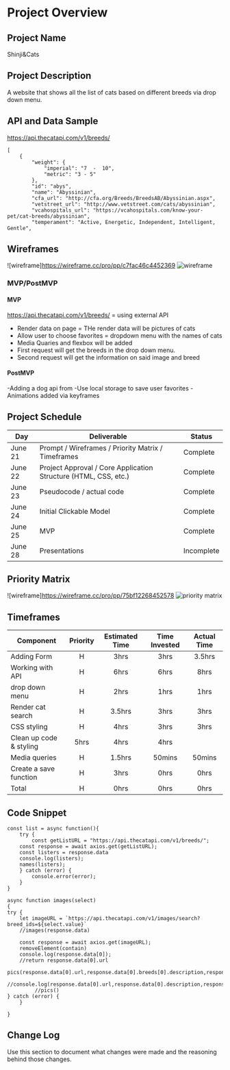 # Project Overview

## Project Name

Shinji&Cats

## Project Description
A website that shows all the list of cats based on different breeds via drop down menu.


## API and Data Sample

https://api.thecatapi.com/v1/breeds/ 
```
[
    {
        "weight": {
            "imperial": "7  -  10",
            "metric": "3 - 5"
        },
        "id": "abys",
        "name": "Abyssinian",
        "cfa_url": "http://cfa.org/Breeds/BreedsAB/Abyssinian.aspx",
        "vetstreet_url": "http://www.vetstreet.com/cats/abyssinian",
        "vcahospitals_url": "https://vcahospitals.com/know-your-pet/cat-breeds/abyssinian",
        "temperament": "Active, Energetic, Independent, Intelligent, Gentle",
```
## Wireframes


![wireframe]https://wireframe.cc/pro/pp/c7fac46c4452369
![wireframe](https://user-images.githubusercontent.com/67288133/122973712-887a4380-d35f-11eb-8ae4-a290df12ccb6.png)

### MVP/PostMVP


#### MVP 


https://api.thecatapi.com/v1/breeds/ = using external API
- Render data on page = THe render data will be pictures of cats 
- Allow user to choose favorites = dropdown menu with the names of cats
- Media Quaries and flexbox will be added
- First request will get the breeds in the drop down menu.
- Second request will get the information on said image and breed

#### PostMVP  


 -Adding a dog api from 
 -Use local storage to save user favorites
 -Animations added via keyframes 

## Project Schedule

|  Day | Deliverable | Status
|---|---| ---|
|June 21| Prompt / Wireframes / Priority Matrix / Timeframes | Complete
|June 22| Project Approval / Core Application Structure (HTML, CSS, etc.) | Complete
|June 23| Pseudocode / actual code | Complete
|June 24| Initial Clickable Model  | Complete
|June 25| MVP | Complete
|June 28| Presentations | Incomplete

## Priority Matrix


![wireframe]https://wireframe.cc/pro/pp/75bf12268452578
![priority matrix](https://user-images.githubusercontent.com/67288133/122973554-5ec11c80-d35f-11eb-8ebd-8acf8872aba6.png)

## Timeframes


| Component | Priority | Estimated Time | Time Invested | Actual Time |
| --- | :---: |  :---: | :---: | :---: |
| Adding Form | H | 3hrs| 3hrs | 3.5hrs |
| Working with API | H | 6hrs| 6hrs | 8hrs |
| drop down menu| H | 2hrs| 1hrs| 1hrs|
| Render cat search| H | 3.5hrs | 3hrs | 3hrs|
| CSS styling | H | 4hrs | 3hrs | 3hrs |
|Clean up code & styling | 5hrs | 4hrs | 4hrs|
| Media queries | H | 1.5hrs | 50mins | 50mins |
| Create a save function | H | 3hrs | 0hrs | 0hrs|
| Total | H | 0hrs| 0hrs | 0hrs | 22hrs|

## Code Snippet


```
const list = async function(){
    try {
        const getListURL = "https://api.thecatapi.com/v1/breeds/";
    const response = await axios.get(getListURL);
    const listers = response.data
    console.log(listers);
    names(listers);
    } catch (error) {
        console.error(error);
    }
}

async function images(select)
{
try {
    let imageURL = `https://api.thecatapi.com/v1/images/search?breed_ids=${select.value}`
    //images(response.data)
    
    const response = await axios.get(imageURL);
    removeElement(contain)
    console.log(response.data[0]);
    //return response.data[0].url
    pics(response.data[0].url,response.data[0].breeds[0].description,response.data[0].breeds[0].temperament);
         //console.log(response.data[0].url,response.data[0].description,response.data[0].breeds[0].temperament);
         //pics()
} catch (error) {
    }

}

```

## Change Log
 Use this section to document what changes were made and the reasoning behind those changes.  

